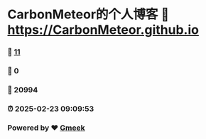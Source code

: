# CarbonMeteor的个人博客 :link: https://CarbonMeteor.github.io 
### :page_facing_up: [11](https://CarbonMeteor.github.io/tag.html) 
### :speech_balloon: 0 
### :hibiscus: 20994 
### :alarm_clock: 2025-02-23 09:09:53 
### Powered by :heart: [Gmeek](https://github.com/Meekdai/Gmeek)
